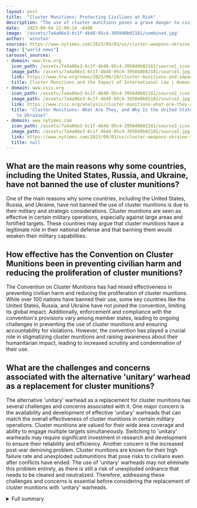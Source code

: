 ```yaml
---
layout: post
title:  "Cluster Munitions: Protecting Civilians at Risk"
description: "The use of cluster munitions poses a grave danger to civilians, with devastating consequences that extend long after conflicts have ended. Despite international efforts to ban their use, these deadly weapons continue to cause harm. In this article, we explore the impact of cluster munitions in Ukraine, the provisions of the Convention on Cluster Munitions, and the need for increased international cooperation to protect civilians."
date:   2023-09-04 22:06:14 -0400
image: '/assets/7a4a06e3-6c1f-4b48-95c4-395840b02181/combined.jpg'
author: 'winston'
sources: https://www.nytimes.com/2023/09/03/us/cluster-weapons-ukraine-troops.html https://www.hrw.org/news/2023/06/29/cluster-munitions-and-impact-international-law https://www.hrw.org/topic/arms/cluster-munitions https://www.csis.org/analysis/cluster-munitions-what-are-they-and-why-united-states-sending-them-ukraine https://www.icrc.org/en/doc/resources/documents/legal-fact-sheet/cluster-munitions-factsheet-230710.htm https://www.icrc.org/en/doc/resources/documents/legal-fact-sheet/cluster-munitions-factsheet-230710.htm
tags: ["world news"]
carousel_sources:
- domain: www.hrw.org
  icon_path: /assets/7a4a06e3-6c1f-4b48-95c4-395840b02181/source1_icon.jpg
  image_path: /assets/7a4a06e3-6c1f-4b48-95c4-395840b02181/source1.jpg
  link: https://www.hrw.org/news/2023/06/29/cluster-munitions-and-impact-international-law
  title: Cluster Munitions and the Impact of International Law | Human Rights Watch
- domain: www.csis.org
  icon_path: /assets/7a4a06e3-6c1f-4b48-95c4-395840b02181/source2_icon.jpg
  image_path: /assets/7a4a06e3-6c1f-4b48-95c4-395840b02181/source2.jpg
  link: https://www.csis.org/analysis/cluster-munitions-what-are-they-and-why-united-states-sending-them-ukraine
  title: 'Cluster Munitions: What Are They, and Why Is the United States Sending Them
    to Ukraine?'
- domain: www.nytimes.com
  icon_path: /assets/7a4a06e3-6c1f-4b48-95c4-395840b02181/source3_icon.jpg
  image_path: /assets/7a4a06e3-6c1f-4b48-95c4-395840b02181/source3.jpg
  link: https://www.nytimes.com/2023/09/03/us/cluster-weapons-ukraine-troops.html
  title: null
---
```


## What are the main reasons why some countries, including the United States, Russia, and Ukraine, have not banned the use of cluster munitions?
One of the main reasons why some countries, including the United States, Russia, and Ukraine, have not banned the use of cluster munitions is due to their military and strategic considerations. Cluster munitions are seen as effective in certain military operations, especially against large areas and fortified targets. These countries may argue that cluster munitions have a legitimate role in their national defense and that banning them would weaken their military capabilities.

## How effective has the Convention on Cluster Munitions been in preventing civilian harm and reducing the proliferation of cluster munitions?
The Convention on Cluster Munitions has had mixed effectiveness in preventing civilian harm and reducing the proliferation of cluster munitions. While over 100 nations have banned their use, some key countries like the United States, Russia, and Ukraine have not joined the convention, limiting its global impact. Additionally, enforcement and compliance with the convention's provisions vary among member states, leading to ongoing challenges in preventing the use of cluster munitions and ensuring accountability for violations. However, the convention has played a crucial role in stigmatizing cluster munitions and raising awareness about their humanitarian impact, leading to increased scrutiny and condemnation of their use.

## What are the challenges and concerns associated with the alternative 'unitary' warhead as a replacement for cluster munitions?
The alternative 'unitary' warhead as a replacement for cluster munitions has several challenges and concerns associated with it. One major concern is the availability and development of effective 'unitary' warheads that can match the overall effectiveness of cluster munitions in certain military operations. Cluster munitions are valued for their wide area coverage and ability to engage multiple targets simultaneously. Switching to 'unitary' warheads may require significant investment in research and development to ensure their reliability and efficiency. Another concern is the increased post-war demining problem. Cluster munitions are known for their high failure rate and unexploded submunitions that pose risks to civilians even after conflicts have ended. The use of 'unitary' warheads may not eliminate this problem entirely, as there is still a risk of unexploded ordnance that needs to be cleared and neutralized. Therefore, addressing these challenges and concerns is essential before considering the replacement of cluster munitions with 'unitary' warheads.

<details>
  <summary>Full summary</summary>
Cluster munitions are a type of weapon that scatters dozens or even hundreds of small grenades. These grenades can be hazardous due to their high failure rate and the difficulty in detecting them. Over 100 nations have banned their use, but the United States, Russia, and Ukraine have not. <br><br>The use of cluster munitions in Ukraine has caused harm to civilians, as the submunitions often fail to explode on impact. Advocacy against cluster munitions has been ongoing for two decades, with faith in international law as a driving force. There have been encounters with cluster munitions in Afghanistan, prompting the proposal of a new treaty to restrict their use. This led to negotiations resulting in the Convention on Cluster Munitions, which takes a humanitarian approach to disarmament. <br><br>The Cluster Munition Coalition has been actively involved in promoting the convention and its measures to prevent civilian harm and assist victims. The convention also focuses on the destruction of cluster munitions and submunitions, with positive impacts being seen in reducing their proliferation. The stigmatization of cluster munitions has been a strong deterrent, and the convention has been used as a tool to condemn their use in Ukraine. However, more countries need to join the convention to further impede cluster munition proliferation. <br><br>Cluster munitions pose an immediate threat to civilians during conflict, as they randomly scatter submunitions or bomblets over a wide area. The remnants of cluster munitions, including unexploded submunitions, continue to pose dangers even after conflicts have ended. The Convention on Cluster Munitions, established in 2008, prohibits their use, production, transfer, and stockpiling. It also requires the destruction of stockpiles, clearance of contaminated areas, and assistance to victims. More than 120 states have joined the convention, and organizations like Human Rights Watch contribute to monitoring the implementation of its obligations. <br><br>The alternative to cluster munitions is a 'unitary' warhead with a single explosive package, but there are concerns about their availability. Despite controversies surrounding cluster munitions, the Biden administration decided to provide them to Ukraine due to a lack of alternatives and the Ukrainian request. However, their use will increase the post-war demining problem. <br><br>The impact of cluster munitions on civilians in populated areas remains a serious concern. Technological improvements have not fully solved the problem of cluster munitions, and their wide area effects and unexploded submunitions continue to cause civilian casualties. It is crucial for more states to join the Convention on Cluster Munitions to address the humanitarian problems caused by these weapons.
</details>
